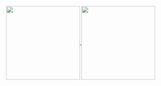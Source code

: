 <!-- ### Hi there 👋 -->

<!--
**saulgutierrez/saulgutierrez** is a ✨ _special_ ✨ repository because its `README.md` (this file) appears on your GitHub profile.

Here are some ideas to get you started:

- 🔭 I’m currently working on ...
- 🌱 I’m currently learning ...
- 👯 I’m looking to collaborate on ...
- 🤔 I’m looking for help with ...
- 💬 Ask me about ...
- 📫 How to reach me: ...
- 😄 Pronouns: ...
- ⚡ Fun fact: ...
-->
<a href="https://github.com/saulgutierrez/github-readme-stats">
  <img height=200 align="center" src="https://github-readme-stats.vercel.app/api?username=saulgutierrez&showicons=true&theme=transparent" />
</a>
<a href="https://github.com/saulgutierrez/convoychat">
  <img height=200 align="center" src="https://github-readme-stats.vercel.app/api/top-langs?username=saulgutierrez&layout=compact&langs_count=8&card_width=320&theme=transparent&count_weight=0.5&size_weight=0.5" />
</a>

